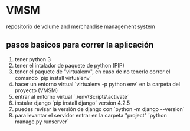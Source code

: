 # VMSM
repositorio de volume and merchandise management system

## pasos basicos para correr la aplicación

1. tener python 3
2. tener el intalador de paquete de python (PIP)
3. tener el paquete de "virtualenv", en caso de no tenerlo correr el comando ´pip install virtualenv´
4. hacer un entorno virtual ´virtualenv -p python env´ en la carpeta del proyecto (VMSM)
5. entrar al entorno virtual ´.\env\Scripts\activate´
6. instalar django ´pip install django´ version 4.2.5
7. puedes revisar la versión de django con ´python -m django --version´
8. para levantar el servidor entrar en la carpeta "project" ´python manage.py runserver´